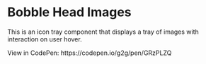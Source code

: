 # Bobble Head Images
<p>This is an icon tray component that displays a tray of images with interaction on user hover.</p>
<p>View in CodePen: https://codepen.io/g2g/pen/GRzPLZQ</p>
